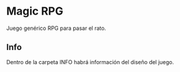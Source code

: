 Magic RPG
===

Juego genérico RPG para pasar el rato.

## Info

Dentro de la carpeta INFO habrá información del diseño del juego.
